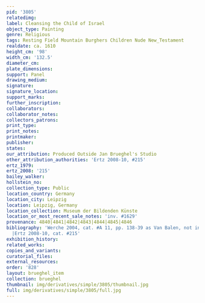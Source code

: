 ```yaml
---
pid: '3805'
relatedimg: 
label: Cleansing the Child of Israel
object_type: Painting
genre: Religious
tags: Resting Field Mountain Burghers Children Nude New_Testament
realdate: ca. 1610
height_cm: '98'
width_cm: '132.5'
diameter_cm: 
plate_dimensions: 
support: Panel
drawing_medium: 
signature: 
signature_location: 
support_marks: 
further_inscription: 
collaborators: 
collaborator_notes: 
collectors_patrons: 
print_type: 
print_notes: 
printmaker: 
publisher: 
states: 
our_attribution: Produced Outside Jan Brueghel's Studio
other_attribution_authorities: 'Ertz 2008-10, #215'
ertz_1979: 
ertz_2008: '215'
bailey_walker: 
hollstein_no: 
collection_type: Public
location_country: Germany
location_city: Leipzig
location: Leipzig, Germany
location_collection: Museum der Bildenden Künste
location_or_most_recent_sale_notes: 'inv. #1629'
provenance: 4840|4841|4842|4843|4844|4845|4846
bibliography: 'Werche 2004, cat. #A 11, pp. 138-39 as Van Balen, not in collaboration
  |Ertz 2008-10, cat. #215'
exhibition_history: 
related_works: 
copies_and_variants: 
curatorial_files: 
external_resources: 
order: '828'
layout: brueghel_item
collection: brueghel
thumbnail: img/derivatives/simple/3805/thumbnail.jpg
full: img/derivatives/simple/3805/full.jpg
---
```


